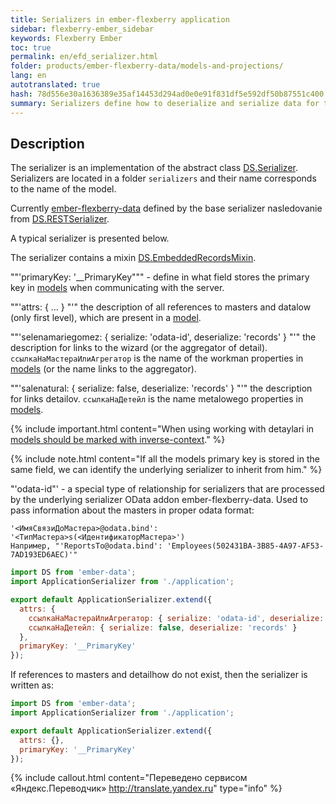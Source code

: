 ```yaml
--- 
title: Serializers in ember-flexberry application 
sidebar: flexberry-ember_sidebar 
keywords: Flexberry Ember 
toc: true 
permalink: en/efd_serializer.html 
folder: products/ember-flexberry-data/models-and-projections/ 
lang: en 
autotranslated: true 
hash: 78d556e30a1636389e35af14453d294ad0e0e91f831df5e592df50b87551c400 
summary: Serializers define how to deserialize and serialize data for the server in ember-flexberry application. 
--- 
```


## Description 

The serializer is an implementation of the abstract class [DS.Serializer](http://emberjs.com/api/data/classes/DS.Serializer.html). 
Serializers are located in a folder `serializers` and their name corresponds to the name of the model. 

Currently [ember-flexberry-data](efd_landing_page.html) defined by the base serializer nasledovanie from [DS.RESTSerializer](http://emberjs.com/api/data/classes/DS.RESTSerializer.html). 

A typical serializer is presented below. 

The serializer contains a mixin [DS.EmbeddedRecordsMixin](http://emberjs.com/api/data/classes/DS.EmbeddedRecordsMixin.html). 

""'primaryKey: '__PrimaryKey""" - define in what field stores the primary key in [models](efd_model.html) when communicating with the server. 

""'attrs: { ... } "'" the description of all references to masters and datalow (only first level), which are present in a [model](efd_model.html). 

""'selenamariegomez: { serialize: 'odata-id', deserialize: 'records' } "'" the description for links to the wizard (or the aggregator of detail). `ссылкаНаМастераИлиАгрегатор` is the name of the workman properties in [models](efd_model.html) (or the name links to the aggregator). 

""'salenatural: { serialize: false, deserialize: 'records' } "'" the description for links detailov. `ссылкаНаДетейл` is the name metalowego properties in [models](efd_model.html). 

{% include important.html content="When using working with detaylari in [models should be marked with inverse-context](efd_model.html)." %} 

{% include note.html content="If all the models primary key is stored in the same field, we can identify the underlying serializer to inherit from him." %} 

"'odata-id"' - a special type of relationship for serializers that are processed by the underlying serializer OData addon ember-flexberry-data. Used to pass information about the masters in proper odata format: 

```
'<ИмяСвязиДоМастера>@odata.bind': '<ТипМастера>s(<ИдентификаторМастера>')
Например, "'ReportsTo@odata.bind': 'Employees(502431BA-3B85-4A97-AF53-7AD193ED6AEC)'"
``` 

```javascript
import DS from 'ember-data';
import ApplicationSerializer from './application';

export default ApplicationSerializer.extend({
  attrs: {
    ссылкаНаМастераИлиАгрегатор: { serialize: 'odata-id', deserialize: 'records' },
    ссылкаНаДетейл: { serialize: false, deserialize: 'records' }
  },
  primaryKey: '__PrimaryKey'
});
``` 

If references to masters and detailhow do not exist, then the serializer is written as: 

```javascript
import DS from 'ember-data';
import ApplicationSerializer from './application';

export default ApplicationSerializer.extend({
  attrs: {},
  primaryKey: '__PrimaryKey'
});
``` 



{% include callout.html content="Переведено сервисом «Яндекс.Переводчик» <http://translate.yandex.ru>" type="info" %}
